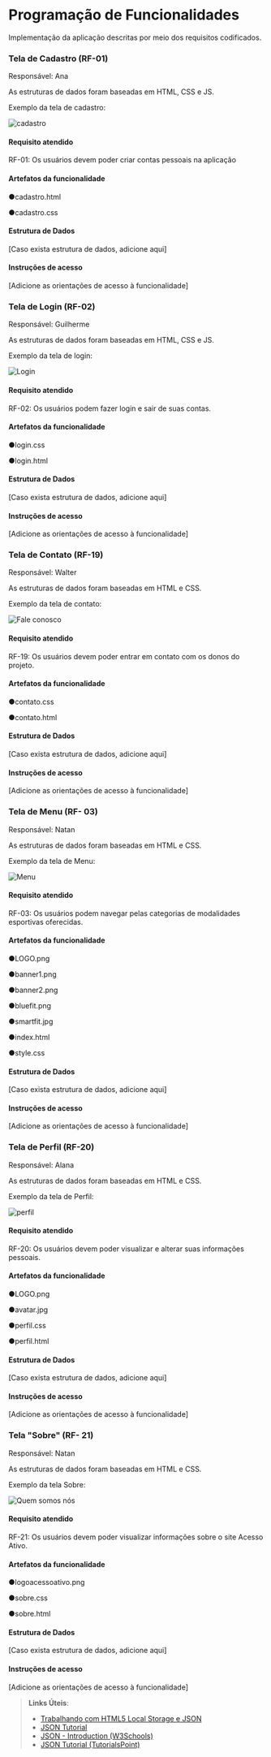 # Programação de Funcionalidades

Implementação da aplicação descritas por meio dos requisitos codificados. 

### Tela de Cadastro (RF-01)

Responsável: Ana

As estruturas de dados foram baseadas em HTML, CSS e JS.

Exemplo da tela de cadastro: 

![cadastro](https://github.com/ICEI-PUC-Minas-PMV-ADS/pmv-ads-2023-2-e1-proj-web-t13-pmv-ads-2023-2-e1-proj-acessoativo/assets/145785838/77294539-a6b5-4a42-8c75-bb000db4d25f)

#### Requisito atendido

RF-01: Os usuários devem poder criar contas pessoais na aplicação	


#### Artefatos da funcionalidade

●cadastro.html

●cadastro.css



#### Estrutura de Dados

[Caso exista estrutura de dados, adicione aqui]


#### Instruções de acesso

[Adicione as orientações de acesso à funcionalidade]


### Tela de Login (RF-02)

Responsável: Guilherme

As estruturas de dados foram baseadas em HTML, CSS e JS.

Exemplo da tela de login: 

![Login](https://github.com/ICEI-PUC-Minas-PMV-ADS/pmv-ads-2023-2-e1-proj-web-t13-pmv-ads-2023-2-e1-proj-acessoativo/assets/145785838/46f8422f-c394-4200-87b2-9e5fdb929419)

#### Requisito atendido

RF-02: Os usuários podem fazer login e sair de suas contas.

#### Artefatos da funcionalidade

●login.css

●login.html

#### Estrutura de Dados

[Caso exista estrutura de dados, adicione aqui]


#### Instruções de acesso

[Adicione as orientações de acesso à funcionalidade]

### Tela de Contato (RF-19)

Responsável: Walter

As estruturas de dados foram baseadas em HTML e CSS.

Exemplo da tela de contato: 

![Fale conosco](https://github.com/ICEI-PUC-Minas-PMV-ADS/pmv-ads-2023-2-e1-proj-web-t13-pmv-ads-2023-2-e1-proj-acessoativo/assets/145785838/93f6f029-7dd3-4573-9053-e4640741f233)

#### Requisito atendido

RF-19: Os usuários devem poder entrar em contato com os donos do projeto.

#### Artefatos da funcionalidade

●contato.css

●contato.html

#### Estrutura de Dados

[Caso exista estrutura de dados, adicione aqui]


#### Instruções de acesso

[Adicione as orientações de acesso à funcionalidade]

### Tela de Menu (RF- 03)

Responsável: Natan

As estruturas de dados foram baseadas em HTML e CSS.

Exemplo da tela de Menu:

![Menu](https://github.com/ICEI-PUC-Minas-PMV-ADS/pmv-ads-2023-2-e1-proj-web-t13-pmv-ads-2023-2-e1-proj-acessoativo/assets/145785838/c95ecdde-d13c-46e3-b01b-2c57d2d0b6a8)

#### Requisito atendido

RF-03: Os usuários podem navegar pelas categorias de modalidades esportivas oferecidas.

#### Artefatos da funcionalidade

●LOGO.png

●banner1.png

●banner2.png

●bluefit.png

●smartfit.jpg

●index.html

●style.css

#### Estrutura de Dados

[Caso exista estrutura de dados, adicione aqui]


#### Instruções de acesso

[Adicione as orientações de acesso à funcionalidade]

### Tela de Perfil (RF-20)

Responsável: Alana

As estruturas de dados foram baseadas em HTML e CSS.

Exemplo da tela de Perfil:

![perfil](https://github.com/ICEI-PUC-Minas-PMV-ADS/pmv-ads-2023-2-e1-proj-web-t13-pmv-ads-2023-2-e1-proj-acessoativo/assets/145785838/84164632-18c9-4403-8ea4-2d8e13a4a5e5)

#### Requisito atendido

RF-20: Os usuários devem poder visualizar e alterar suas informações pessoais.

#### Artefatos da funcionalidade

●LOGO.png

●avatar.jpg

●perfil.css

●perfil.html

#### Estrutura de Dados

[Caso exista estrutura de dados, adicione aqui]


#### Instruções de acesso

[Adicione as orientações de acesso à funcionalidade]

### Tela "Sobre" (RF- 21)

Responsável: Natan

As estruturas de dados foram baseadas em HTML e CSS.

Exemplo da tela Sobre:

![Quem somos nós](https://github.com/ICEI-PUC-Minas-PMV-ADS/pmv-ads-2023-2-e1-proj-web-t13-pmv-ads-2023-2-e1-proj-acessoativo/assets/145785838/4a710a78-c30f-4232-a88e-aaa0489239c3)

#### Requisito atendido

RF-21: Os usuários devem poder visualizar informações sobre o site Acesso Ativo.

#### Artefatos da funcionalidade

●logoacessoativo.png

●sobre.css

●sobre.html

#### Estrutura de Dados

[Caso exista estrutura de dados, adicione aqui]


#### Instruções de acesso

[Adicione as orientações de acesso à funcionalidade]




> **Links Úteis**:
> - [Trabalhando com HTML5 Local Storage e JSON](https://www.devmedia.com.br/trabalhando-com-html5-local-storage-e-json/29045)
> - [JSON Tutorial](https://www.w3resource.com/JSON)
> - [JSON - Introduction (W3Schools)](https://www.w3schools.com/js/js_json_intro.asp)
> - [JSON Tutorial (TutorialsPoint)](https://www.tutorialspoint.com/json/index.htm)


